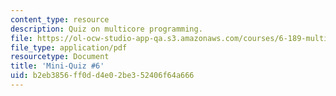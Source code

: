```yaml
---
content_type: resource
description: Quiz on multicore programming.
file: https://ol-ocw-studio-app-qa.s3.amazonaws.com/courses/6-189-multicore-programming-primer-january-iap-2007/b2eb3856ff0dd4e02be352406f64a666_quiz6.pdf
file_type: application/pdf
resourcetype: Document
title: 'Mini-Quiz #6'
uid: b2eb3856-ff0d-d4e0-2be3-52406f64a666
---
```

